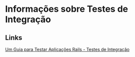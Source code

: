# Informações sobre Testes de Integração


## Links
[Um Guia para Testar Aplicações Rails - Testes de Integração](http://guias.rubyonrails.com.br.s3-website-us-east-1.amazonaws.com/testing.html#testes-de-integrao)
